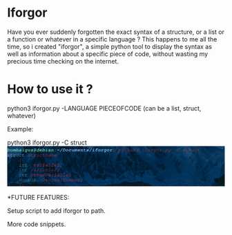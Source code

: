 # Iforgor

Have you ever suddenly forgotten the exact syntax of a structure, or a list or a function or whatever in a specific language ?
This happens to me all the time, so i created "iforgor", a simple python tool to display the syntax as well as information about a specific piece of code, without wasting my precious time checking on the internet.


# How to use it ?


python3 iforgor.py -LANGUAGE PIECEOFCODE (can be a list, struct, whatever)

Example:

python3 iforgor.py -C struct
![alt text](https://github.com/Solirs/iforgor/blob/master/iforgorpic.png?raw=true)




*FUTURE FEATURES:

Setup script to add iforgor to path.

More code snippets.

